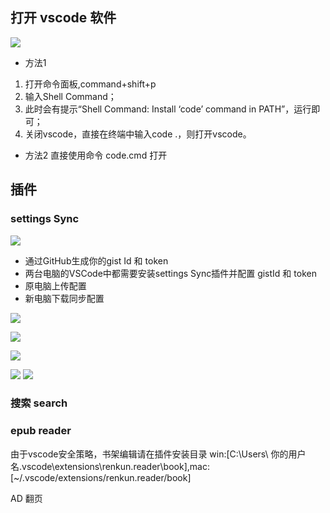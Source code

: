 
## 打开 vscode 软件
![](images/2022-11-11-19-26-08.png)

- 方法1 
<!-- 我测试 已失效 -->
1. 打开命令面板,command+shift+p
2. 输入Shell Command；
3. 此时会有提示“Shell Command: Install ‘code’ command in PATH”，运行即可；
4. 关闭vscode，直接在终端中输入code .，则打开vscode。

- 方法2
直接使用命令 code.cmd 打开

## 插件 
### settings Sync
![](images/2022-11-15-18-58-35.png)
- 通过GitHub生成你的gist Id 和 token
- 两台电脑的VSCode中都需要安装settings Sync插件并配置 gistId 和 token
- 原电脑上传配置
- 新电脑下载同步配置

![](images/2022-11-15-18-57-33.png)

![](images/2022-11-15-18-59-40.png)

![](images/2022-11-15-19-00-20.png)

![](images/2022-11-15-19-00-58.png)
![](images/2022-11-15-19-01-30.png)

### 搜索 search

### epub reader

由于vscode安全策略，书架编辑请在插件安装目录 win:[C:\Users\ 你的用户名.vscode\extensions\renkun.reader\book],mac:[~/.vscode/extensions/renkun.reader/book]

AD 翻页